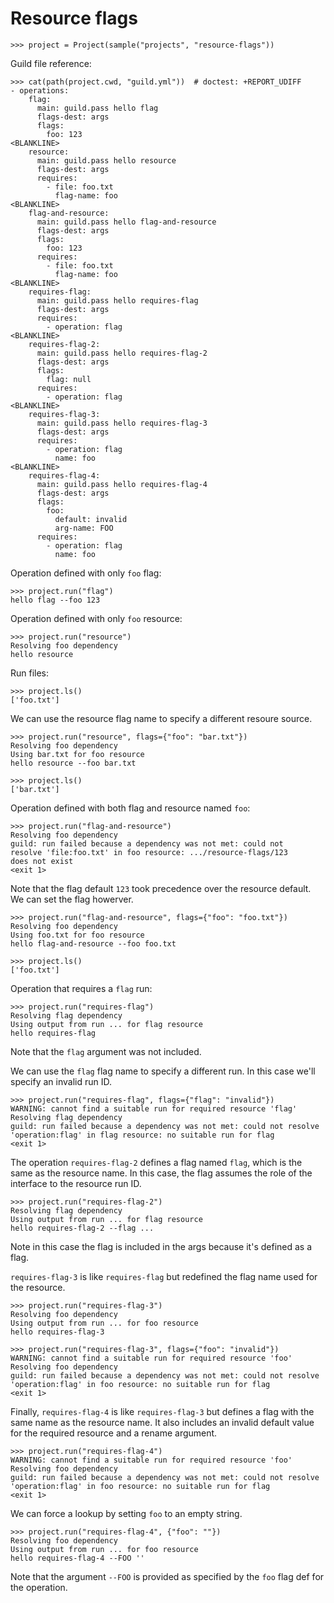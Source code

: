 # Resource flags

    >>> project = Project(sample("projects", "resource-flags"))

Guild file reference:

    >>> cat(path(project.cwd, "guild.yml"))  # doctest: +REPORT_UDIFF
    - operations:
        flag:
          main: guild.pass hello flag
          flags-dest: args
          flags:
            foo: 123
    <BLANKLINE>
        resource:
          main: guild.pass hello resource
          flags-dest: args
          requires:
            - file: foo.txt
              flag-name: foo
    <BLANKLINE>
        flag-and-resource:
          main: guild.pass hello flag-and-resource
          flags-dest: args
          flags:
            foo: 123
          requires:
            - file: foo.txt
              flag-name: foo
    <BLANKLINE>
        requires-flag:
          main: guild.pass hello requires-flag
          flags-dest: args
          requires:
            - operation: flag
    <BLANKLINE>
        requires-flag-2:
          main: guild.pass hello requires-flag-2
          flags-dest: args
          flags:
            flag: null
          requires:
            - operation: flag
    <BLANKLINE>
        requires-flag-3:
          main: guild.pass hello requires-flag-3
          flags-dest: args
          requires:
            - operation: flag
              name: foo
    <BLANKLINE>
        requires-flag-4:
          main: guild.pass hello requires-flag-4
          flags-dest: args
          flags:
            foo:
              default: invalid
              arg-name: FOO
          requires:
            - operation: flag
              name: foo

Operation defined with only `foo` flag:

    >>> project.run("flag")
    hello flag --foo 123

Operation defined with only `foo` resource:

    >>> project.run("resource")
    Resolving foo dependency
    hello resource

Run files:

    >>> project.ls()
    ['foo.txt']

We can use the resource flag name to specify a different resoure
source.

    >>> project.run("resource", flags={"foo": "bar.txt"})
    Resolving foo dependency
    Using bar.txt for foo resource
    hello resource --foo bar.txt

    >>> project.ls()
    ['bar.txt']

Operation defined with both flag and resource named `foo`:

    >>> project.run("flag-and-resource")
    Resolving foo dependency
    guild: run failed because a dependency was not met: could not
    resolve 'file:foo.txt' in foo resource: .../resource-flags/123
    does not exist
    <exit 1>

Note that the flag default `123` took precedence over the resource
default. We can set the flag howerver.

    >>> project.run("flag-and-resource", flags={"foo": "foo.txt"})
    Resolving foo dependency
    Using foo.txt for foo resource
    hello flag-and-resource --foo foo.txt

    >>> project.ls()
    ['foo.txt']

Operation that requires a `flag` run:

    >>> project.run("requires-flag")
    Resolving flag dependency
    Using output from run ... for flag resource
    hello requires-flag

Note that the `flag` argument was not included.

We can use the `flag` flag name to specify a different run. In this
case we'll specify an invalid run ID.

    >>> project.run("requires-flag", flags={"flag": "invalid"})
    WARNING: cannot find a suitable run for required resource 'flag'
    Resolving flag dependency
    guild: run failed because a dependency was not met: could not resolve
    'operation:flag' in flag resource: no suitable run for flag
    <exit 1>

The operation `requires-flag-2` defines a flag named `flag`, which is
the same as the resource name. In this case, the flag assumes the role
of the interface to the resource run ID.

    >>> project.run("requires-flag-2")
    Resolving flag dependency
    Using output from run ... for flag resource
    hello requires-flag-2 --flag ...

Note in this case the flag is included in the args because it's
defined as a flag.

`requires-flag-3` is like `requires-flag` but redefined the flag name
used for the resource.

    >>> project.run("requires-flag-3")
    Resolving foo dependency
    Using output from run ... for foo resource
    hello requires-flag-3

    >>> project.run("requires-flag-3", flags={"foo": "invalid"})
    WARNING: cannot find a suitable run for required resource 'foo'
    Resolving foo dependency
    guild: run failed because a dependency was not met: could not resolve
    'operation:flag' in foo resource: no suitable run for flag
    <exit 1>

Finally, `requires-flag-4` is like `requires-flag-3` but defines a
flag with the same name as the resource name. It also includes an
invalid default value for the required resource and a rename argument.

    >>> project.run("requires-flag-4")
    WARNING: cannot find a suitable run for required resource 'foo'
    Resolving foo dependency
    guild: run failed because a dependency was not met: could not resolve
    'operation:flag' in foo resource: no suitable run for flag
    <exit 1>

We can force a lookup by setting `foo` to an empty string.

    >>> project.run("requires-flag-4", {"foo": ""})
    Resolving foo dependency
    Using output from run ... for foo resource
    hello requires-flag-4 --FOO ''

Note that the argument `--FOO` is provided as specified by the `foo`
flag def for the operation.
